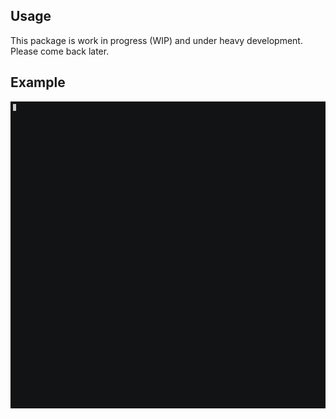 ## Usage

This package is work in progress (WIP) and under heavy development.  Please come back later.


## Example

![](screencast.gif)
